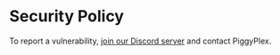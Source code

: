 # Security Policy
To report a vulnerability, [join our Discord server](https://dsc.gg/royalitea) and contact PiggyPlex.
